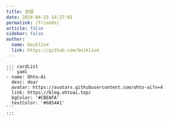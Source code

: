 ```yaml
---
title: 友链
date: 2024-04-25 14:27:01
permalink: /friends/
article: false
sidebar: false
author:
  name: beiklive
  link: https://github.com/beiklive
---
```


````
::: cardList
``` yaml
- name: Ohto-Ai
  desc: dear
  avatar: https://avatars.githubusercontent.com/ohto-ai?v=4
  link: https://blog.ohtoai.top/
  bgColor: '#CBEAFA'
  textColor: '#6854A1'
```
:::
````